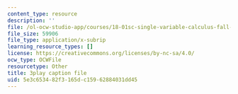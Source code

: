 ```yaml
---
content_type: resource
description: ''
file: /ol-ocw-studio-app/courses/18-01sc-single-variable-calculus-fall-2010/5e3c653482f3165dc15962884031dd45_zUEuKrxgHws.srt
file_size: 59906
file_type: application/x-subrip
learning_resource_types: []
license: https://creativecommons.org/licenses/by-nc-sa/4.0/
ocw_type: OCWFile
resourcetype: Other
title: 3play caption file
uid: 5e3c6534-82f3-165d-c159-62884031dd45
---
```

